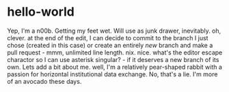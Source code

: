 # hello-world
Yep, I'm a n00b. Getting my feet wet. Will use as junk drawer, inevitably.
oh, clever. at the end of the edit, I can decide to commit to the branch I just chose (created in this case) or create an entirely *new* branch and make a pull request - mmm, unlimited line length. nix. nice. what's the editor escape charactor so I can use asterisk singular? - if it deserves a new branch of its own.
Lets add a bit about me. well, I'm a relatively pear-shaped rabbit with a passion for horizontal institutional data exchange. No, that's a lie. I'm more of an avocado these days.
